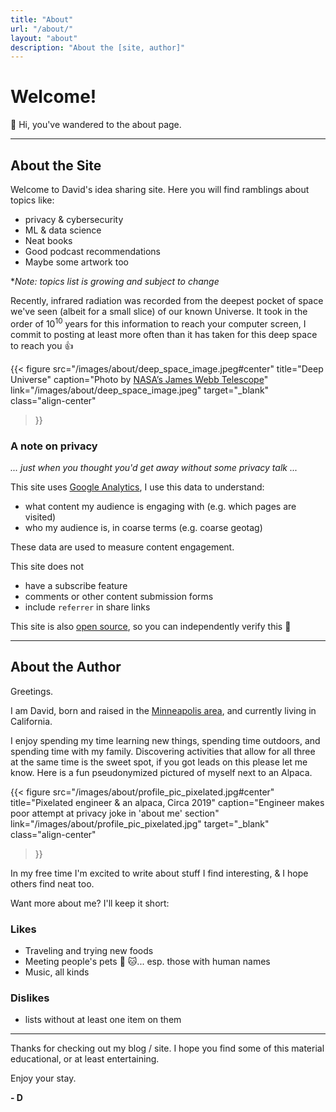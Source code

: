 ```yaml
---
title: "About"
url: "/about/"
layout: "about"
description: "About the [site, author]"
---
```


# Welcome!
:wave: Hi, you've wandered to the about page.

----

## About the Site

Welcome to David's idea sharing site.
Here you will find ramblings about topics like:

* privacy & cybersecurity
* ML & data science
* Neat books
* Good podcast recommendations
* Maybe some artwork too

*_Note: topics list is growing and subject to change_


Recently, infrared radiation was recorded from the deepest pocket of space we've seen (albeit for a small slice) of our known Universe. It took in the order of 10<sup>10</sup> years for this information to reach your computer screen, I commit to posting at least more often than it has taken for this deep space to reach you :+1:

{{<
  figure
    src="/images/about/deep_space_image.jpeg#center"
    title="Deep Universe"
    caption="Photo by [NASA’s James Webb Telescope](https://www.nasa.gov/image-feature/goddard/2022/nasa-s-webb-delivers-deepest-infrared-image-of-universe-yet)"
    link="/images/about/deep_space_image.jpeg"
    target="_blank"
    class="align-center"
>}}


### A note on privacy
  _... just when you thought you'd get away without some privacy talk ..._

This site uses [Google Analytics](https://support.google.com/analytics/topic/2919631?hl=en&ref_topic=1008008), I use this data to understand:
* what content my audience is engaging with (e.g. which pages are visited)
* who my audience is, in coarse terms (e.g. coarse geotag)

These data are used to measure content engagement.

This site does not
* have a subscribe feature
* comments or other content submission forms
* include `referrer` in share links

This site is also [open source](https://github.com/morendav/morendav.github.io), so you can independently verify this :raised_hands:


---------


## About the Author

Greetings.

I am David, born and raised in the [Minneapolis area](https://goo.gl/maps/3Y5zo4mPiEcXe1tA6), and currently living in California.

I enjoy spending my time learning new things, spending time outdoors, and spending time with my family. Discovering activities that allow for all three at the same time is the sweet spot, if you got leads on this please let me know. Here is a fun pseudonymized pictured of myself next to an Alpaca.

{{<
  figure
    src="/images/about/profile_pic_pixelated.jpg#center"
    title="Pixelated engineer & an alpaca, Circa 2019"
    caption="Engineer makes poor attempt at privacy joke in 'about me' section"
    link="/images/about/profile_pic_pixelated.jpg"
    target="_blank" class="align-center"
>}}

In my free time I'm excited to write about stuff I find interesting, & I hope others find neat too.

Want more about me? I'll keep it short:

### Likes
* Traveling and trying new foods
* Meeting people's pets :dog: :cat:... esp. those with human names
* Music, all kinds

### Dislikes
* lists without at least one item on them

-------

Thanks for checking out my blog / site. I hope you find some of this material educational, or at least entertaining.

Enjoy your stay.

**- D**
